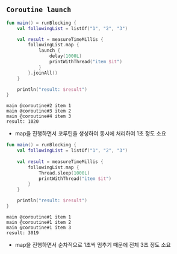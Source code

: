## `Coroutine launch`

```kotlin
fun main() = runBlocking {
    val followingList = listOf("1", "2", "3")

    val result = measureTimeMillis {
        followingList.map {
            launch {
                delay(1000L)
                printWithThread("item $it")
            }
        }.joinAll()
    }

    println("result: $result")
}
```
```
main @coroutine#2 item 1
main @coroutine#3 item 2
main @coroutine#4 item 3
result: 1020
```

- map을 진행하면서 코루틴을 생성하여 동시에 처리하여 1초 정도 소요


```kotlin
fun main() = runBlocking {
    val followingList = listOf("1", "2", "3")
    
    val result = measureTimeMillis {
        followingList.map {
            Thread.sleep(1000L)
            printWithThread("item $it")
        }
    }

    println("result: $result")
}
```
```
main @coroutine#1 item 1
main @coroutine#1 item 2
main @coroutine#1 item 3
result: 3019
```

- map을 진행하면서 순차적으로 1초씩 멈추기 때문에 전체 3초 정도 소요